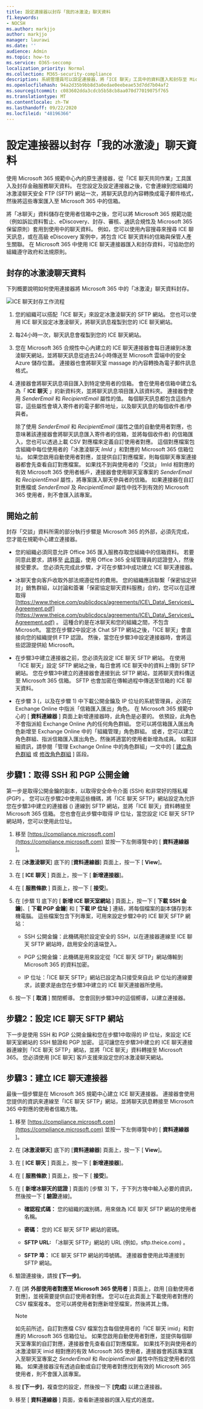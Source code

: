 ```yaml
---
title: 設定連接器以封存「我的冰激淩」聊天資料
f1.keywords:
- NOCSH
ms.author: markjjo
author: markjjo
manager: laurawi
ms.date: ''
audience: Admin
ms.topic: how-to
ms.service: O365-seccomp
localization_priority: Normal
ms.collection: M365-security-compliance
description: 系統管理員可以設定連接器，將「ICE 聊天」工具中的資料匯入和封存至 Microsoft 365。 這可讓您在 Microsoft 365 中封存協力廠商資料來源的資料，因此您可以使用法規遵從性功能（例如法律封存、內容搜尋及保留原則）來管理組織的協力廠商資料。
ms.openlocfilehash: 94a2d35b9bb8d3a0edae0eebeae53d7dd7b04af2
ms.sourcegitcommit: c083602dda3cdcb5b58cb8aa070d77019075f765
ms.translationtype: MT
ms.contentlocale: zh-TW
ms.lasthandoff: 09/22/2020
ms.locfileid: "48196366"
---
```

# <a name="set-up-a-connector-to-archive-ice-chat-data"></a>設定連接器以封存「我的冰激淩」聊天資料

使用 Microsoft 365 規範中心內的原生連接器，從「ICE 聊天共同作業」工具匯入及封存金融服務聊天資料。 在您設定及設定連接器之後，它會連線到您組織的冰激淩聊天安全 FTP (SFTP) 網站一次，將聊天訊息的內容轉換成電子郵件格式，然後將這些專案匯入至 Microsoft 365 中的信箱。

將「冰聊天」資料儲存在使用者信箱中之後，您可以將 Microsoft 365 規範功能（例如訴訟資料暫止、eDiscovery、封存、審核、通訊合規性及 Microsoft 365 保留原則）套用到使用中的聊天資料。 例如，您可以使用內容搜尋來搜尋 ICE 聊天訊息，或在高級 eDiscovery 案例中，將包含 ICE 聊天資料的信箱與保管人產生關聯。 在 Microsoft 365 中使用 ICE 聊天連接器匯入和封存資料，可協助您的組織遵守政府和法規原則。

## <a name="overview-of-archiving-ice-chat-data"></a>封存的冰激淩聊天資料

下列概要說明如何使用連接器將 Microsoft 365 中的「冰激淩」聊天資料封存。

![ICE 聊天封存工作流程](../media/ICEChatConnectorWorkflow.png)

1. 您的組織可以搭配「ICE 聊天」來設定冰激淩聊天的 SFTP 網站。 您也可以使用 ICE 聊天設定冰激淩聊天，將聊天訊息複製到您的 ICE 聊天網站。

2. 每24小時一次，聊天訊息會複製到您的 ICE 聊天網站。

3. 您在 Microsoft 365 合規性中心內建立的 ICE 聊天連接器會每日連線到冰激淩聊天網站，並將聊天訊息從過去24小時傳送至 Microsoft 雲端中的安全 Azure 儲存位置。 連接器也會將聊天室 massage 的內容轉換為電子郵件訊息格式。

4. 連接器會將聊天訊息項目匯入到特定使用者的信箱。 會在使用者信箱中建立名為「 **ICE 聊天** 」的新資料夾，並將聊天訊息項目匯入該資料夾。 連接器會使用 *SenderEmail* 和 *RecipientEmail* 屬性的值。 每個聊天訊息都包含這些內容，這些屬性會填入寄件者的電子郵件地址，以及聊天訊息的每個收件者/參與者。

   除了使用 *SenderEmail* 和 *RecipientEmail* (屬性之值的自動使用者對應，也意味著該連接器會將聊天訊息匯入寄件者的信箱，並將每個收件者) 的信箱匯入，您也可以透過上載 CSV 對應檔來定義自訂使用者對應。 這個對應檔案包含組織中每位使用者的「冰激淩聊天 *ImId* 」和對應的 Microsoft 365 信箱位址。 如果您啟用自動使用者對應，並提供自訂對應檔案，則每個聊天專案連接器都會先查看自訂對應檔案。 如果找不到與使用者的「交談」 ImId 相對應的有效 Microsoft 365 使用者帳戶，連接器會使用聊天室專案的 *SenderEmail* 和 *RecipientEmail* 屬性，將專案匯入聊天參與者的信箱。 如果連接器在自訂對應檔或 *SenderEmail* 及 *RecipientEmail* 屬性中找不到有效的 Microsoft 365 使用者，則不會匯入該專案。

## <a name="before-you-begin"></a>開始之前

封存「交談」資料所需的部分執行步驟是 Microsoft 365 的外部，必須先完成，您才能在規範中心建立連接器。

- 您的組織必須同意允許 Office 365 匯入服務存取您組織中的信箱資料。 若要同意此要求，請移至 [此頁面](https://login.microsoftonline.com/common/oauth2/authorize?client_id=570d0bec-d001-4c4e-985e-3ab17fdc3073&response_type=code&redirect_uri=https://portal.azure.com/&nonce=1234&prompt=admin_consent)，使用 Office 365 全域管理員的認證登入，然後接受要求。 您必須先完成此步驟，才可在步驟3中成功建立 ICE 聊天連接器。

- 冰聊天會向客戶收取外部法規遵從性的費用。 您的組織應該聯繫「保密協定研討」銷售群組，以討論和簽署「保密協定聊天資料服務」合約，您可以在這裡取得 [https://www.theice.com/publicdocs/agreements/ICE\_Data\_Services\_Agreement.pdf](https://www.theice.com/publicdocs/agreements/ICE\_Data\_Services\_Agreement.pdf) 。 這種合約是在冰聊天和您的組織之間，不包含 Microsoft。 當您在步驟2中設定冰 Chat SFTP 網站之後，「ICE 聊天」會直接向您的組織提供 FTP 認證。 然後，當您在步驟3中設定連接器時，會將這些認證提供給 Microsoft。

- 在步驟3中建立連接器之前，您必須先設定 ICE 聊天 SFTP 網站。 在使用「ICE 聊天」設定 SFTP 網站之後，每日會將 ICE 聊天中的資料上傳到 SFTP 網站。 您在步驟3中建立的連接器會連接到此 SFTP 網站，並將聊天資料傳送至 Microsoft 365 信箱。 SFTP 也會加密在傳輸過程中傳送至信箱的 ICE 聊天資料。

- 在步驟 3 (，以及在步驟 1) 中下載公開金鑰及 IP 位址的系統管理員，必須在 Exchange Online 中指派「信箱匯入匯出」角色。 在 Microsoft 365 規範中心的 [ **資料連線器** ] 頁面上新增連接器時，此角色是必要的。 依預設，此角色不會指派給 Exchange Online 內的任何角色群組。 您可以將信箱匯入匯出角色新增至 Exchange Online 中的「組織管理」角色群組。 或者，您可以建立角色群組、指派信箱匯入匯出角色，然後將適當的使用者新增為成員。 如需詳細資訊，請參閱「管理 Exchange Online 中的角色群組」一文中的 [ [建立角色群組](https://docs.microsoft.com/Exchange/permissions-exo/role-groups#create-role-groups) 或 [修改角色群組](https://docs.microsoft.com/Exchange/permissions-exo/role-groups#modify-role-groups) ] 區段。

## <a name="step-1-obtain-ssh-and-pgp-public-keys"></a>步驟1：取得 SSH 和 PGP 公開金鑰

第一步是取得公開金鑰的副本，以取得安全命令介面 (SSH) 和非常好的隱私權 (PGP) 。 您可以在步驟2中使用這些機碼，將「ICE 聊天 SFTP」網站設定為允許您在步驟3中建立的連接器 () 連線到 SFTP 網站，並將「ICE 聊天」資料轉接至 Microsoft 365 信箱。 您也會在此步驟中取得 IP 位址，當您設定 ICE 聊天 SFTP 網站時，您可以使用此位址。

1. 移至 [https://compliance.microsoft.com](https://compliance.microsoft.com) 並按一下左側導覽中的 [ **資料連線器** ]。

2. 在 [**冰激淩聊天**] 底下的 [**資料連線器**] 頁面上，按一下 [ **View**]。

3. 在 [ **ICE 聊天** ] 頁面上，按一下 [ **新增連接器**]。

4. 在 [ **服務條款** ] 頁面上，按一下 [ **接受**]。

5. 在 [步驟 1] 底下的 [ **新增 ICE 聊天室網站** ] 頁面上，按一下 [ **下載 SSH 金鑰**]、[ **下載 PGP 金鑰**] 和 [ **下載 IP 位址** ] 連結，將每個檔案的副本儲存到本機電腦。 這些檔案包含下列專案，可用來設定步驟2中的 ICE 聊天 SFTP 網站：

   - SSH 公開金鑰：此機碼用於設定安全的 SSH，以在連接器連線至 ICE 聊天 SFTP 網站時，啟用安全的遠端登入。

   - PGP 公開金鑰：此機碼是用來設定從「ICE 聊天 SFTP」網站傳輸到 Microsoft 365 的資料加密。

   - IP 位址：「ICE 聊天 SFTP」網站已設定為只接受來自此 IP 位址的連線要求，該要求是由您在步驟3中建立的 ICE 聊天連接器所使用。

6. 按一下 [ **取消** ] 關閉嚮導。 您會回到步驟3中的這個嚮導，以建立連接器。

## <a name="step-2-configure-the-ice-chat-sftp-site"></a>步驟2：設定 ICE 聊天 SFTP 網站

下一步是使用 SSH 和 PGP 公開金鑰和您在步驟1中取得的 IP 位址，來設定 ICE 聊天室網站的 SSH 驗證和 PGP 加密。 這可讓您在步驟3中建立的 ICE 聊天連接器連線到「ICE 聊天 SFTP」網站，並將「ICE 聊天」資料轉接至 Microsoft 365。 您必須使用 [ICE 聊天] 客戶支援來設定您的冰激淩聊天網站。

## <a name="step-3-create-an-ice-chat-connector"></a>步驟3：建立 ICE 聊天連接器

最後一個步驟是在 Microsoft 365 規範中心建立 ICE 聊天連接器。 連接器會使用您提供的資訊來連線至「ICE 聊天 SFTP」網站，並將聊天訊息轉接至 Microsoft 365 中對應的使用者信箱方塊。

1. 移至 [https://compliance.microsoft.com](https://compliance.microsoft.com) 並按一下左側導覽中的 [ **資料連線器** ]。

2. 在 [**冰激淩聊天**] 底下的 [**資料連線器**] 頁面上，按一下 [ **View**]。

3. 在 [ **ICE 聊天** ] 頁面上，按一下 [ **新增連接器**]。

4. 在 [ **服務條款** ] 頁面上，按一下 [ **接受**]。

5. 在 [ **新增冰聊天的認證** ] 頁面的 [步驟 3] 下，于下列方塊中輸入必要的資訊，然後按一下 [ **驗證**連線]。

   - **確認程式碼：** 您的組織的識別碼，用來做為 ICE 聊天 SFTP 網站的使用者名稱。

   - **密碼：** 您的 ICE 聊天 SFTP 網站的密碼。

   - **SFTP URL:** 「冰聊天 SFTP」網站的 URL (例如，sftp.theice.com) 。

   - **SFTP 埠：** ICE 聊天 SFTP 網站的埠號碼。 連接器會使用此埠連接到 SFTP 網站。

6. 驗證連接後，請按 **[下一步]**。

7. 在 [將 **外部使用者對應至 Microsoft 365 使用者** ] 頁面上，啟用 [自動使用者對應]，並視需要提供自訂使用者對應。 您可以在此頁面上下載使用者對應的 CSV 檔案複本。 您可以將使用者對應新增至檔案，然後將其上傳。

   > [!NOTE]
   > 如先前所述，自訂對應檔 CSV 檔案包含每個使用者的「ICE 聊天 imid」和對應的 Microsoft 365 信箱位址。 如果您啟用自動使用者對應，並提供每個聊天室專案的自訂對應，連接器會先查看自訂對應檔案。 如果找不到與使用者的冰激淩聊天 imid 相對應的有效 Microsoft 365 使用者，連接器會將該專案匯入至聊天室專案之 *SenderEmail* 和 *RecipientEmail* 屬性中所指定使用者的信箱。 如果連接器沒有透過自動或自訂使用者對應找到有效的 Microsoft 365 使用者，則不會匯入該專案。

8. 按 **[下一步]**，複查您的設定，然後按一下 **[完成]** 以建立連接器。

9. 移至 [ **資料連線器** ] 頁面，查看新連接器的匯入程式的進度。
